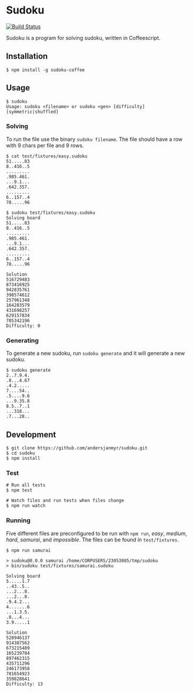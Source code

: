 # Sudoku

[![Build Status](https://travis-ci.org/andersjanmyr/sudoku.png?branch=master)](https://travis-ci.org/andersjanmyr/sudoku)

Sudoku is a program for solving sudoku, written in Coffeescript.

## Installation

```
$ npm install -g sudoku-coffee
```

## Usage

```
$ sudoku
Usage: sudoku <filename> or sudoku <gen> [difficulty] [symmetric|shuffled]
```

### Solving

To run the file use the binary `sudoku filename`.
The file should have a row with 9 chars per file and 9 rows.

```
$ cat test/fixtures/easy.sudoku
51.....83
8..416..5
.........
.985.461.
...9.1...
.642.357.
.........
6..157..4
78.....96

$ sudoku test/fixtures/easy.sudoku
Solving board
51.....83
8..416..5
.........
.985.461.
...9.1...
.642.357.
.........
6..157..4
78.....96

Solution
516729483
873416925
942835761
398574612
257961348
164283579
431698257
629157834
785342196
Difficulty: 0
```

### Generating

To generate a new sudoku, run `sudoku generate` and it will generate a new
sudoku.

```
$ sudoku generate
2..7.9.4.
.8...4.67
.4.2.....
7....54..
.5....9.6
...9.35.8
8.5..7..1
...318...
.7...28..
```

## Development

```
$ git clone https://github.com/andersjanmyr/sudoku.git
$ cd sudoku
$ npm install
```

### Test

```
# Run all tests
$ npm test

# Watch files and run tests when files change
$ npm run watch
```

### Running

Five different files are preconfigured to be run with `npm run`, *easy*,
*medium*, *hard*, *samurai*, and *impossible*. The files can be found in
`test/fixtures`.

```
$ npm run samurai

> sudoku@0.0.0 samurai /home/CORPUSERS/23053085/tmp/sudoku
> bin/sudoku test/fixtures/samurai.sudoku

Solving board
5.....1.7
..43..5..
...2...8.
...2...8.
.9.4.2...
4.......6
...1.3.5.
.8...4...
3.9.....1

Solution
528946137
914387562
673215489
165239784
897462315
435711296
246173958
781654923
359828641
Difficulty: 13
```

